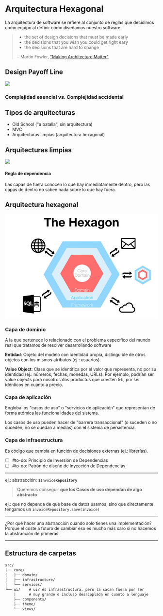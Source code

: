 # Arquitectura Hexagonal
La arquitectura de software se refiere al conjunto de reglas que decidimos como equipo al definir cómo diseñamos nuestro software.

> - the set of design decisions that must be made early
> - the decisions that you wish you could get right eary
> - the decisions that are hard to change
>
> – Martin Fowler, ["Making Architecture Matter"](https://youtu.be/DngAZyWMGR0)

## Design Payoff Line
[![](https://martinfowler.com/bliki/images/designStaminaGraph.gif)](https://martinfowler.com/bliki/DesignStaminaHypothesis.html)

### Complejidad esencial vs. Complejidad accidental

## Tipos de arquitecturas
- Old School ("a batalla", sin arquitectura)
- MVC
- Arquitecturas limpias (arquitectura hexagonal)

## Arquitecturas limpias

[![](https://blog.cleancoder.com/uncle-bob/images/2012-08-13-the-clean-architecture/CleanArchitecture.jpg)](https://blog.cleancoder.com/uncle-bob/2012/08/13/the-clean-architecture.html)

#### Regla de dependencia
Las capas de fuera conocen lo que hay inmediatamente dentro, pero las capas de dentro no saben nada sobre lo que hay fuera.

## Arquitectura hexagonal
[![](_arquitectura_hexagonal.png)](https://fideloper.com/hexagonal-architecture)

### Capa de dominio
A la que pertenece lo relacionado con el problema específico del mundo real que tratamos de resolver desarrollando software

**Entidad**: Objeto del modelo con identidad propia, distinguible de otros objetos con los mismos atributos (ej.: usuarios).

**Value Object**: Clase que se identifica por el valor que representa, no por su identidad (ej.: números, fechas, monedas, URLs). Por ejemplo, podrían ser value objects para nosotros dos productos que cuesten 5€, por ser idénticos en cuanto a precio.

### Capa de aplicación
Engloba los "casos de uso" o "servicios de aplicación" que representan de forma atómica las funcionalidades del sistema.

Los casos de uso pueden hacer de "barrera transaccional" (o suceden o no suceden, no se quedan a medias) con el sistema de persistencia.

### Capa de infraestructura
Es código que cambia en función de decisiones externas (ej.: librerías).

- [ ] #to-do: Principio de Inversión de Dependencias
- [ ] #to-do: Patrón de diseño de Inyección de Dependencias  

---
ej.: abstracción: `$Invoice`**`Repository`**
> Queremos conseguir **que los Casos de uso dependan de algo abstracto**

ej.: que no dependa de qué base de datos usamos, sino que directamente tengamos un `invoiceRepository.save(invoice)`

---
¿Por qué hacer una abstracción cuando solo tienes una implementación?
Porque el coste a futuro de cambiar eso es mucho más caro si no hacemos la abstracción de primeras.

---
## Estructura de carpetas
```
src/
├── core/
│   ├── domain/
│   ├── infrastructure/
│   └── services/
└── ui/    # ui/ es infraestructura, pero la sacan fuera por ser
	|      # muy grande e incluso desacoplada en cuanto a lenguaje
    ├── components/
    ├── theme/
    └── views/
```